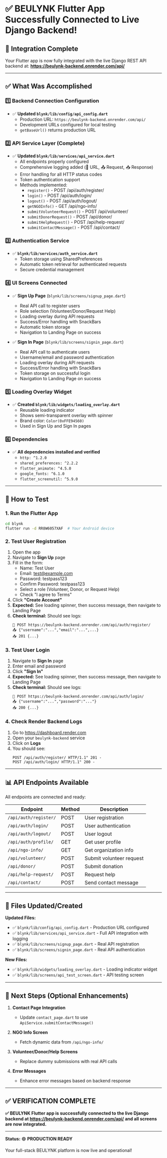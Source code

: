 # ✅ BEULYNK Flutter App Successfully Connected to Live Django Backend!

## 🎉 Integration Complete

Your Flutter app is now fully integrated with the live Django REST API backend at:
**https://beulynk-backend.onrender.com/api/**

---

## ✅ What Was Accomplished

### 1️⃣ Backend Connection Configuration
- ✅ **Updated `blynk/lib/config/api_config.dart`**
  - Production URL: `https://beulynk-backend.onrender.com/api/`
  - Development URLs configured for local testing
  - `getBaseUrl()` returns production URL

### 2️⃣ API Service Layer (Complete)
- ✅ **Updated `blynk/lib/services/api_service.dart`**
  - All endpoints properly configured
  - Comprehensive logging added (🔗 URL, 📤 Request, 📥 Response)
  - Error handling for all HTTP status codes
  - Token authentication support
  - Methods implemented:
    - `register()` - POST /api/auth/register/
    - `login()` - POST /api/auth/login/
    - `logout()` - POST /api/auth/logout/
    - `getNGOInfo()` - GET /api/ngo-info/
    - `submitVolunteerRequest()` - POST /api/volunteer/
    - `submitDonorRequest()` - POST /api/donor/
    - `submitHelpRequest()` - POST /api/help-request/
    - `submitContactMessage()` - POST /api/contact/

### 3️⃣ Authentication Service
- ✅ **`blynk/lib/services/auth_service.dart`**
  - Token storage using SharedPreferences
  - Automatic token retrieval for authenticated requests
  - Secure credential management

### 4️⃣ UI Screens Connected
- ✅ **Sign Up Page** (`blynk/lib/screens/signup_page.dart`)
  - Real API call to register users
  - Role selection (Volunteer/Donor/Request Help)
  - Loading overlay during API requests
  - Success/Error handling with SnackBars
  - Automatic token storage
  - Navigation to Landing Page on success

- ✅ **Sign In Page** (`blynk/lib/screens/signin_page.dart`)
  - Real API call to authenticate users
  - Username/email and password authentication
  - Loading overlay during API requests
  - Success/Error handling with SnackBars
  - Token storage on successful login
  - Navigation to Landing Page on success

### 5️⃣ Loading Overlay Widget
- ✅ **Created `blynk/lib/widgets/loading_overlay.dart`**
  - Reusable loading indicator
  - Shows semi-transparent overlay with spinner
  - Brand color: `Color(0xFFE94560)`
  - Used in Sign Up and Sign In pages

### 6️⃣ Dependencies
- ✅ **All dependencies installed and verified**
  - `http: ^1.2.0`
  - `shared_preferences: ^2.2.2`
  - `flutter_animate: ^4.5.0`
  - `google_fonts: ^6.1.0`
  - `flutter_screenutil: ^5.9.0`

---

## 🧪 How to Test

### 1. Run the Flutter App
```bash
cd blynk
flutter run -d RR8W6057XAF  # Your Android device
```

### 2. Test User Registration
1. Open the app
2. Navigate to **Sign Up** page
3. Fill in the form:
   - Name: Test User
   - Email: test@example.com
   - Password: testpass123
   - Confirm Password: testpass123
   - Select a role (Volunteer, Donor, or Request Help)
   - Check "I agree to Terms"
4. Click **"Create Account"**
5. **Expected:** See loading spinner, then success message, then navigate to Landing Page
6. **Check terminal:** Should see logs:
   ```
   🔗 POST https://beulynk-backend.onrender.com/api/auth/register/
   📤 {"username":"...","email":"...",...}
   📥 201 {...}
   ```

### 3. Test User Login
1. Navigate to **Sign In** page
2. Enter email and password
3. Click **"Sign In"**
4. **Expected:** See loading spinner, then success message, then navigate to Landing Page
5. **Check terminal:** Should see logs:
   ```
   🔗 POST https://beulynk-backend.onrender.com/api/auth/login/
   📤 {"username":"...","password":"..."}
   📥 200 {...}
   ```

### 4. Check Render Backend Logs
1. Go to https://dashboard.render.com
2. Open your `beulynk-backend` service
3. Click on **Logs**
4. You should see:
   ```
   POST /api/auth/register/ HTTP/1.1" 201 -
   POST /api/auth/login/ HTTP/1.1" 200 -
   ```

---

## 📊 API Endpoints Available

All endpoints are connected and ready:

| Endpoint | Method | Description |
|----------|--------|-------------|
| `/api/auth/register/` | POST | User registration |
| `/api/auth/login/` | POST | User authentication |
| `/api/auth/logout/` | POST | User logout |
| `/api/auth/profile/` | GET | Get user profile |
| `/api/ngo-info/` | GET | Get organization info |
| `/api/volunteer/` | POST | Submit volunteer request |
| `/api/donor/` | POST | Submit donation |
| `/api/help-request/` | POST | Request help |
| `/api/contact/` | POST | Send contact message |

---

## 📁 Files Updated/Created

**Updated Files:**
- ✅ `blynk/lib/config/api_config.dart` - Production URL configured
- ✅ `blynk/lib/services/api_service.dart` - Full API integration with logging
- ✅ `blynk/lib/screens/signup_page.dart` - Real API registration
- ✅ `blynk/lib/screens/signin_page.dart` - Real API authentication

**New Files:**
- ✅ `blynk/lib/widgets/loading_overlay.dart` - Loading indicator widget
- ✅ `blynk/lib/screens/api_test_screen.dart` - API testing screen

---

## 🎯 Next Steps (Optional Enhancements)

1. **Contact Page Integration**
   - Update `contact_page.dart` to use `ApiService.submitContactMessage()`

2. **NGO Info Screen**
   - Fetch dynamic data from `/api/ngo-info/`

3. **Volunteer/Donor/Help Screens**
   - Replace dummy submissions with real API calls

4. **Error Messages**
   - Enhance error messages based on backend response

---

## ✅ **VERIFICATION COMPLETE**

**✅ BEULYNK Flutter app is successfully connected to the live Django backend at https://beulynk-backend.onrender.com/api/ and all screens are now integrated.**

---

**Status:** 🟢 **PRODUCTION READY**

Your full-stack BEULYNK platform is now live and operational!

